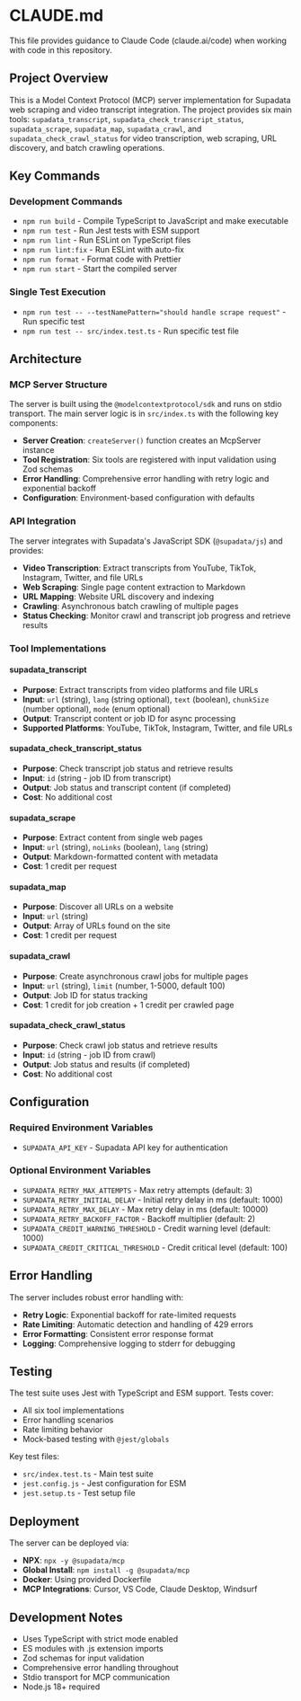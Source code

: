 # CLAUDE.md

This file provides guidance to Claude Code (claude.ai/code) when working with code in this repository.

## Project Overview

This is a Model Context Protocol (MCP) server implementation for Supadata web scraping and video transcript integration. The project provides six main tools: `supadata_transcript`, `supadata_check_transcript_status`, `supadata_scrape`, `supadata_map`, `supadata_crawl`, and `supadata_check_crawl_status` for video transcription, web scraping, URL discovery, and batch crawling operations.

## Key Commands

### Development Commands
- `npm run build` - Compile TypeScript to JavaScript and make executable
- `npm run test` - Run Jest tests with ESM support
- `npm run lint` - Run ESLint on TypeScript files
- `npm run lint:fix` - Run ESLint with auto-fix
- `npm run format` - Format code with Prettier
- `npm run start` - Start the compiled server

### Single Test Execution
- `npm run test -- --testNamePattern="should handle scrape request"` - Run specific test
- `npm run test -- src/index.test.ts` - Run specific test file

## Architecture

### MCP Server Structure
The server is built using the `@modelcontextprotocol/sdk` and runs on stdio transport. The main server logic is in `src/index.ts` with the following key components:

- **Server Creation**: `createServer()` function creates an McpServer instance
- **Tool Registration**: Six tools are registered with input validation using Zod schemas
- **Error Handling**: Comprehensive error handling with retry logic and exponential backoff
- **Configuration**: Environment-based configuration with defaults

### API Integration
The server integrates with Supadata's JavaScript SDK (`@supadata/js`) and provides:
- **Video Transcription**: Extract transcripts from YouTube, TikTok, Instagram, Twitter, and file URLs
- **Web Scraping**: Single page content extraction to Markdown
- **URL Mapping**: Website URL discovery and indexing
- **Crawling**: Asynchronous batch crawling of multiple pages
- **Status Checking**: Monitor crawl and transcript job progress and retrieve results

### Tool Implementations

#### supadata_transcript
- **Purpose**: Extract transcripts from video platforms and file URLs
- **Input**: `url` (string), `lang` (string optional), `text` (boolean), `chunkSize` (number optional), `mode` (enum optional)
- **Output**: Transcript content or job ID for async processing
- **Supported Platforms**: YouTube, TikTok, Instagram, Twitter, and file URLs

#### supadata_check_transcript_status
- **Purpose**: Check transcript job status and retrieve results
- **Input**: `id` (string - job ID from transcript)
- **Output**: Job status and transcript content (if completed)
- **Cost**: No additional cost

#### supadata_scrape
- **Purpose**: Extract content from single web pages
- **Input**: `url` (string), `noLinks` (boolean), `lang` (string)
- **Output**: Markdown-formatted content with metadata
- **Cost**: 1 credit per request

#### supadata_map
- **Purpose**: Discover all URLs on a website
- **Input**: `url` (string)  
- **Output**: Array of URLs found on the site
- **Cost**: 1 credit per request

#### supadata_crawl
- **Purpose**: Create asynchronous crawl jobs for multiple pages
- **Input**: `url` (string), `limit` (number, 1-5000, default 100)
- **Output**: Job ID for status tracking
- **Cost**: 1 credit for job creation + 1 credit per crawled page

#### supadata_check_crawl_status
- **Purpose**: Check crawl job status and retrieve results
- **Input**: `id` (string - job ID from crawl)
- **Output**: Job status and results (if completed)
- **Cost**: No additional cost

## Configuration

### Required Environment Variables
- `SUPADATA_API_KEY` - Supadata API key for authentication

### Optional Environment Variables
- `SUPADATA_RETRY_MAX_ATTEMPTS` - Max retry attempts (default: 3)
- `SUPADATA_RETRY_INITIAL_DELAY` - Initial retry delay in ms (default: 1000)
- `SUPADATA_RETRY_MAX_DELAY` - Max retry delay in ms (default: 10000)
- `SUPADATA_RETRY_BACKOFF_FACTOR` - Backoff multiplier (default: 2)
- `SUPADATA_CREDIT_WARNING_THRESHOLD` - Credit warning level (default: 1000)
- `SUPADATA_CREDIT_CRITICAL_THRESHOLD` - Credit critical level (default: 100)

## Error Handling

The server includes robust error handling with:
- **Retry Logic**: Exponential backoff for rate-limited requests
- **Rate Limiting**: Automatic detection and handling of 429 errors
- **Error Formatting**: Consistent error response format
- **Logging**: Comprehensive logging to stderr for debugging

## Testing

The test suite uses Jest with TypeScript and ESM support. Tests cover:
- All six tool implementations
- Error handling scenarios
- Rate limiting behavior
- Mock-based testing with `@jest/globals`

Key test files:
- `src/index.test.ts` - Main test suite
- `jest.config.js` - Jest configuration for ESM
- `jest.setup.ts` - Test setup file

## Deployment

The server can be deployed via:
- **NPX**: `npx -y @supadata/mcp`
- **Global Install**: `npm install -g @supadata/mcp`
- **Docker**: Using provided Dockerfile
- **MCP Integrations**: Cursor, VS Code, Claude Desktop, Windsurf

## Development Notes

- Uses TypeScript with strict mode enabled
- ES modules with .js extension imports
- Zod schemas for input validation
- Comprehensive error handling throughout
- Stdio transport for MCP communication
- Node.js 18+ required